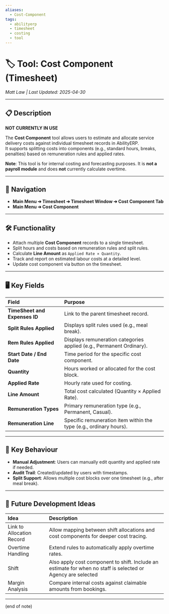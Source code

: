 ```yaml
---
aliases:
  - Cost-Component
tags:
  - abilityerp
  - timesheet
  - costing
  - tool
---
```


# 🏷️ Tool: Cost Component (Timesheet)

*Matt Law | Last Updated: 2025-04-30*

---

## 📋 Description
**NOT CURRENTLY IN USE**

The **Cost Component** tool allows users to estimate and allocate service delivery costs against individual timesheet records in AbilityERP.  
It supports splitting costs into components (e.g., standard hours, breaks, penalties) based on remuneration rules and applied rates.

**Note**: This tool is for internal costing and forecasting purposes. It is **not a payroll module** and does **not** currently calculate overtime.

---

## 📍 Navigation
- **Main Menu ➔ Timesheet ➔ Timesheet Window ➔ Cost Component Tab**
- **Main Menu ➔ Cost Component**

---

## 🛠️ Functionality
- Attach multiple **Cost Component** records to a single timesheet.
- Split hours and costs based on remuneration rules and split rules.
- Calculate **Line Amount** as `Applied Rate × Quantity`.
- Track and report on estimated labour costs at a detailed level.
- Update cost component via button on the timesheet. 

---

## 🖥️ Key Fields

| Field | Purpose |
|:---|:---|
| **TimeSheet and Expenses ID** | Link to the parent timesheet record. |
| **Split Rules Applied** | Displays split rules used (e.g., meal break). |
| **Rem Rules Applied** | Displays remuneration categories applied (e.g., Permanent Ordinary). |
| **Start Date / End Date** | Time period for the specific cost component. |
| **Quantity** | Hours worked or allocated for the cost block. |
| **Applied Rate** | Hourly rate used for costing. |
| **Line Amount** | Total cost calculated (Quantity × Applied Rate). |
| **Remuneration Types** | Primary remuneration type (e.g., Permanent, Casual). |
| **Remuneration Line** | Specific remuneration item within the type (e.g., ordinary hours). |

---

## 🔄 Key Behaviour
- **Manual Adjustment**: Users can manually edit quantity and applied rate if needed.
- **Audit Trail**: Created/updated by users with timestamps.
- **Split Support**: Allows multiple cost blocks over one timesheet (e.g., after meal break).

---

## 🚀 Future Development Ideas

| Idea | Description |
|:---|:---|
| Link to Allocation Record | Allow mapping between shift allocations and cost components for deeper cost tracing. |
| Overtime Handling | Extend rules to automatically apply overtime rates. |
| Shift | Also apply cost component to shift. Include an estimate for when no staff is selected or Agency are selected |
| Margin Analysis | Compare internal costs against claimable amounts from bookings. |

---
(end of note)
